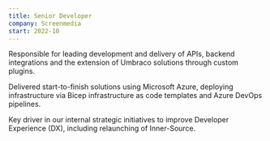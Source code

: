 ```yaml
---
title: Senior Developer
company: Screenmedia
start: 2022-10
---
```


Responsible for leading development and delivery of APIs, backend integrations and the extension of Umbraco solutions through custom plugins.

Delivered start-to-finish solutions using Microsoft Azure, deploying infrastructure via Bicep infrastructure as code templates and Azure DevOps pipelines.

Key driver in our internal strategic initiatives to improve Developer Experience (DX), including relaunching of Inner-Source.